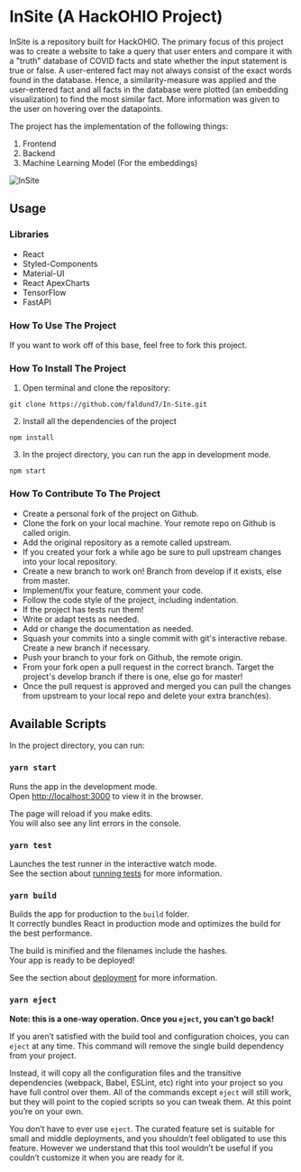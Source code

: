 # InSite (A HackOHIO Project)

InSite is a repository built for HackOHIO. The primary focus of this project was to create a website to take a query that user enters and compare it with a "truth" database of COVID facts and state whether the input statement is true or false. A user-entered fact may not always consist of the exact words found in the database. Hence, a similarity-measure was applied and the user-entered fact and all facts in the database were plotted (an embedding visualization) to find the most similar fact. More information was given to the user on hovering over the datapoints. 

The project has the implementation of the following things:
1. Frontend
2. Backend
3. Machine Learning Model (For the embeddings)

![InSite](https://github.com/nishilfaldu/In-Site/blob/main/frontend/public/insite.png)

## Usage
### Libraries
- React
- Styled-Components
- Material-UI
- React ApexCharts
- TensorFlow
- FastAPI


### How To Use The Project
If you want to work off of this base, feel free to fork this project.


### How To Install The Project
1. Open terminal and clone the repository:
```
git clone https://github.com/faldund7/In-Site.git
```
2. Install all the dependencies of the project
```
npm install
```
3. In the project directory, you can run the app in development mode.
```
npm start
```


### How To Contribute To The Project
- Create a personal fork of the project on Github.
- Clone the fork on your local machine. Your remote repo on Github is called origin.
- Add the original repository as a remote called upstream.
- If you created your fork a while ago be sure to pull upstream changes into your local repository.
- Create a new branch to work on! Branch from develop if it exists, else from master.
- Implement/fix your feature, comment your code.
- Follow the code style of the project, including indentation.
- If the project has tests run them!
- Write or adapt tests as needed.
- Add or change the documentation as needed.
- Squash your commits into a single commit with git's interactive rebase. Create a new branch if necessary.
- Push your branch to your fork on Github, the remote origin.
- From your fork open a pull request in the correct branch. Target the project's develop branch if there is one, else go for master!
- Once the pull request is approved and merged you can pull the changes from upstream to your local repo and delete your extra branch(es).


## Available Scripts

In the project directory, you can run:

### `yarn start`

Runs the app in the development mode.\
Open [http://localhost:3000](http://localhost:3000) to view it in the browser.

The page will reload if you make edits.\
You will also see any lint errors in the console.

### `yarn test`

Launches the test runner in the interactive watch mode.\
See the section about [running tests](https://facebook.github.io/create-react-app/docs/running-tests) for more information.

### `yarn build`

Builds the app for production to the `build` folder.\
It correctly bundles React in production mode and optimizes the build for the best performance.

The build is minified and the filenames include the hashes.\
Your app is ready to be deployed!

See the section about [deployment](https://facebook.github.io/create-react-app/docs/deployment) for more information.

### `yarn eject`

**Note: this is a one-way operation. Once you `eject`, you can’t go back!**

If you aren’t satisfied with the build tool and configuration choices, you can `eject` at any time. This command will remove the single build dependency from your project.

Instead, it will copy all the configuration files and the transitive dependencies (webpack, Babel, ESLint, etc) right into your project so you have full control over them. All of the commands except `eject` will still work, but they will point to the copied scripts so you can tweak them. At this point you’re on your own.

You don’t have to ever use `eject`. The curated feature set is suitable for small and middle deployments, and you shouldn’t feel obligated to use this feature. However we understand that this tool wouldn’t be useful if you couldn’t customize it when you are ready for it.

